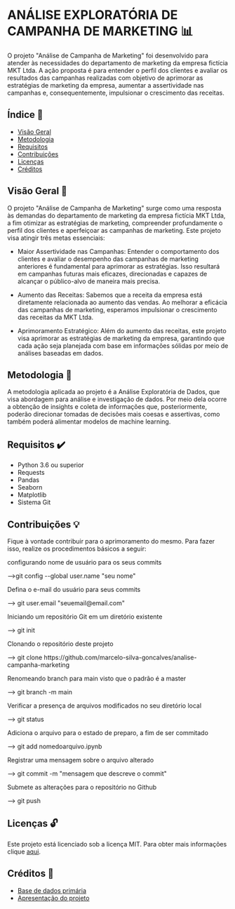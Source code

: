# ANÁLISE EXPLORATÓRIA DE CAMPANHA DE MARKETING 📊
O projeto "Análise de Campanha de Marketing" foi desenvolvido para atender às necessidades do departamento de marketing da empresa fictícia MKT Ltda. A ação proposta é para entender o perfil dos clientes e avaliar os resultados das campanhas realizadas com objetivo de aprimorar as estratégias de marketing da empresa, aumentar a assertividade nas campanhas e, consequentemente, impulsionar o crescimento das receitas.

## Índice 📝

- [Visão Geral](#Visão-Geral)
- [Metodologia](#Metodologia)
- [Requisitos](#Requisitos)
- [Contribuições](#Contribuições)
- [Licenças](#Licenças)
- [Créditos](#Créditos)

## Visão Geral 🔎

O projeto "Análise de Campanha de Marketing" surge como uma resposta às demandas do departamento de marketing da empresa fictícia MKT Ltda, a fim otimizar as estratégias de marketing, compreender profundamente o perfil dos clientes e aperfeiçoar as campanhas de marketing. Este projeto visa atingir três metas essenciais:

- Maior Assertividade nas Campanhas: Entender o comportamento dos clientes e avaliar o desempenho das campanhas de marketing anteriores é fundamental para aprimorar as estratégias. Isso resultará em campanhas futuras mais eficazes, direcionadas e capazes de alcançar o público-alvo de maneira mais precisa.

- Aumento das Receitas: Sabemos que a receita da empresa está diretamente relacionada ao aumento das vendas. Ao melhorar a eficácia das campanhas de marketing, esperamos impulsionar o crescimento das receitas da MKT Ltda.

- Aprimoramento Estratégico: Além do aumento das receitas, este projeto visa aprimorar as estratégias de marketing da empresa, garantindo que cada ação seja planejada com base em informações sólidas por meio de análises baseadas em dados.

## Metodologia 📌

A metodologia aplicada ao projeto é a Análise Exploratória de Dados, que visa abordagem para análise e investigação de dados. Por meio dela ocorre a obtenção de insights e coleta de informações que, posteriormente, poderão direcionar tomadas de decisões mais coesas e assertivas, como também poderá alimentar modelos de machine learning.

## Requisitos ✔️

- Python 3.6 ou superior
- Requests
- Pandas
- Seaborn
- Matplotlib
- Sistema Git

## Contribuições 💡

Fique à vontade contribuir para o aprimoramento do mesmo. Para fazer isso, realize os procedimentos básicos a seguir:

<p>configurando nome de usuário para os seus commits</p>
<p>-->git config --global user.name "seu nome"</p>
<p>Defina o e-mail do usuário para seus commits</p>
<p>--> git user.email "seuemail@email.com"</p>
<p>Iniciando um repositório Git em um diretório existente</p>
<p>--> git init</p>
<p>Clonando o repositório deste projeto</p>
<p>--> git clone https://github.com/marcelo-silva-goncalves/analise-campanha-marketing</p>
<p>Renomeando branch para main visto que o padrão é a master</p>
<p>--> git branch -m main</p>
<p>Verificar a presença de arquivos modificados no seu diretório local</p>
<p>--> git status</p>
<p>Adiciona o arquivo para o estado de preparo, a fim de ser commitado</p>
<p>--> git add nomedoarquivo.ipynb</p>
<p>Registrar uma mensagem sobre o arquivo alterado</p>
<p>--> git commit -m "mensagem que descreve o commit"</p> 
<p>Submete as alterações para o repositório no Github</p>
--> git push

## Licenças 🔓

Este projeto está licenciado sob a licença MIT. Para obter mais informações clique [aqui](https://docs.github.com/pt/repositories/managing-your-repositorys-settings-and-features/customizing-your-repository/licensing-a-repository#disclaimer).

## Créditos 🔗

- [Base de dados primária](https://www.kaggle.com/datasets/shashankshukla123123/marketing-campaign)
- [Apresentação do projeto](https://www.canva.com/design/DAFtq98pj5U/AzUt8WggpT1kHpQk1L0azA/view?utm_content=DAFtq98pj5U&utm_campaign=designshare&utm_medium=link&utm_source=publishsharelink)
